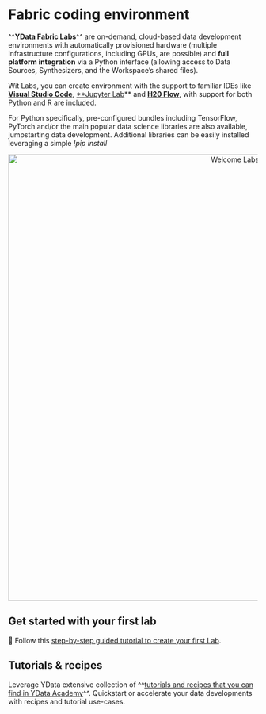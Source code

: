 # Fabric coding environment

^^[**YData Fabric Labs**](https://ydata.ai/products/fabric)^^ are on-demand, cloud-based data development environments with automatically provisioned hardware (multiple infrastructure configurations,
including GPUs, are possible) and **full platform integration** via a Python interface (allowing access to Data Sources, Synthesizers,
and the Workspace’s shared files).

Wit Labs, you can create environment with the support to familiar IDEs like [**Visual Studio Code**](https://code.visualstudio.com/), [**Jupyter Lab](https://jupyterlab.readthedocs.io/en/stable/)**
and [**H20 Flow**](https://docs.h2o.ai/h2o/latest-stable/h2o-docs/flow.html), with support for both Python and R are included.

For Python specifically, pre-configured bundles including TensorFlow, PyTorch and/or the main popular data science libraries
are also available, jumpstarting data development. Additional libraries can be easily installed leveraging a simple *!pip install*

<p align="center"><img src="assets/labs/welcome_labs_creation.webp" alt="Welcome Labs" width="900"></p>

## Get started with your first lab

🧪 Follow this [step-by-step guided tutorial to create your first Lab](../get-started/create_lab.md).

## Tutorials & recipes

Leverage YData extensive collection of ^^[tutorials and recipes that you can find in YData Academy](https://github.com/ydataai/academy)^^. Quickstart or accelerate your data developments
with recipes and tutorial use-cases.


